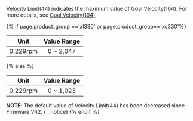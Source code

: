 Velocity Limit(44) indicates the maximum value of Goal Velocity(104). For more details, see [Goal Velocity(104)](#goal-velocity104).

{% if page.product_group =='xl330' or page.product_group=='xc330'%}

|   Unit   | Value Range |
|:--------:|:-----------:|
| 0.229rpm |  0 ~ 2,047  |

{% else %}

|   Unit   | Value Range |
|:--------:|:-----------:|
| 0.229rpm |  0 ~ 1,023  |

**NOTE**: The default value of Velocity Limit(44) has been decreased since Firmware V42.
{: .notice}
{% endif %}
